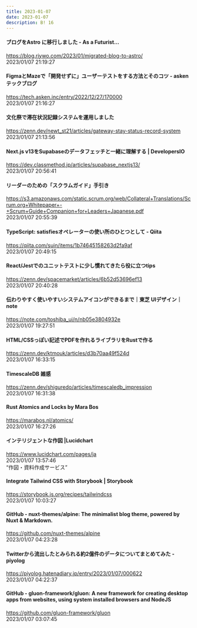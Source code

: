 ```yaml
---
title: 2023-01-07
date: 2023-01-07
description: B! 16
---
```


#### ブログをAstro に移行しました - As a Futurist...
https://blog.riywo.com/2023/01/migrated-blog-to-astro/<br>
2023/01/07 21:19:27<br>


#### FigmaとMazeで「開発せずに」ユーザーテストをする方法とそのコツ - asken テックブログ
https://tech.asken.inc/entry/2022/12/27/170000<br>
2023/01/07 21:16:27<br>


#### 文化祭で滞在状況記録システムを運用しました
https://zenn.dev/newt_st21/articles/gateway-stay-status-record-system<br>
2023/01/07 21:13:56<br>


#### Next.js v13をSupabaseのデータフェッチと一緒に理解する | DevelopersIO
https://dev.classmethod.jp/articles/supabase_nextjs13/<br>
2023/01/07 20:56:41<br>


#### リーダーのための「スクラムガイド」手引き
https://s3.amazonaws.com/static.scrum.org/web/Collateral+Translations/Scrum.org+Whitepaper+-+Scrum+Guide+Companion+for+Leaders+Japanese.pdf<br>
2023/01/07 20:55:39<br>


#### TypeScript: satisfiesオペレーターの使い所のひとつとして - Qiita
https://qiita.com/suin/items/1b74645158263d2fa9af<br>
2023/01/07 20:49:15<br>


#### React/Jestでのユニットテストに少し慣れてきたら役に立つtips
https://zenn.dev/spacemarket/articles/6b52d53696ef13<br>
2023/01/07 20:40:28<br>


#### 伝わりやすく使いやすいシステムアイコンができるまで｜東芝 UIデザイン｜note
https://note.com/toshiba_ui/n/nb05e3804932e<br>
2023/01/07 19:27:51<br>


#### HTML/CSSっぽい記述でPDFを作れるライブラリをRustで作る
https://zenn.dev/ktmouk/articles/d3b70aa49f524d<br>
2023/01/07 16:33:15<br>


#### TimescaleDB 雑感
https://zenn.dev/shiguredo/articles/timescaledb_impression<br>
2023/01/07 16:31:38<br>


#### Rust Atomics and Locks by Mara Bos
https://marabos.nl/atomics/<br>
2023/01/07 16:27:26<br>


#### インテリジェントな作図 |​ Lucidchart
https://www.lucidchart.com/pages/ja<br>
2023/01/07 13:57:46<br>
“作図・資料作成サービス”


#### Integrate Tailwind CSS with Storybook | Storybook
https://storybook.js.org/recipes/tailwindcss<br>
2023/01/07 10:03:27<br>


#### GitHub - nuxt-themes/alpine: The minimalist blog theme, powered by Nuxt & Markdown.
https://github.com/nuxt-themes/alpine<br>
2023/01/07 04:23:28<br>


#### Twitterから流出したとみられる約2億件のデータについてまとめてみた - piyolog
https://piyolog.hatenadiary.jp/entry/2023/01/07/000622<br>
2023/01/07 04:22:37<br>


#### GitHub - gluon-framework/gluon: A new framework for creating desktop apps from websites, using system installed browsers and NodeJS
https://github.com/gluon-framework/gluon<br>
2023/01/07 03:07:45<br>


